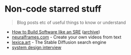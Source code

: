 # Non-code starred stuff
> Blog posts etc of useful things to know or understand

- [How to Build Software like an SRE](https://www.willett.io/posts/precepts/) ([archive](https://archive.ph/nvFU7))
- [neuralframes.com](https://www.neuralframes.com/) - Create your own videos from text
- [lexica.art](https://lexica.art/) - The Stable Diffusion search engine
- [system design interview](https://interviewing.io/guides/system-design-interview)
